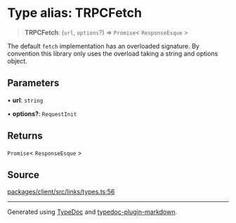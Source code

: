 # Type alias: TRPCFetch

> **TRPCFetch**: (`url`, `options`?) => `Promise`\< `ResponseEsque` \>

The default `fetch` implementation has an overloaded signature. By convention this library
only uses the overload taking a string and options object.

## Parameters

• **url**: `string`

• **options?**: `RequestInit`

## Returns

`Promise`\< `ResponseEsque` \>

## Source

[packages/client/src/links/types.ts:56](https://github.com/trpc/trpc/blob/caccce64/packages/client/src/links/types.ts#L56)

***

Generated using [TypeDoc](https://typedoc.org) and [typedoc-plugin-markdown](https://typedoc-plugin-markdown.org).

